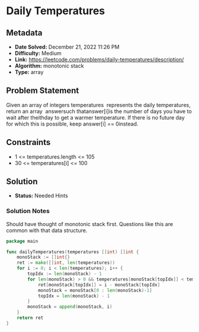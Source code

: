 # Daily Temperatures

## Metadata

- **Date Solved:** December 21, 2022 11:26 PM
- **Difficulty:** Medium
- **Link:** https://leetcode.com/problems/daily-temperatures/description/
- **Algorithm:** monotonic stack
- **Type:** array

## Problem Statement

Given an array of integers temperatures
 represents the daily temperatures, return an array
 answersuch thatanswer[i]is the number of days you have to wait after theithday to get a warmer temperature. If there is no future day for which this is possible, keep answer[i] == 0instead.

## Constraints

- 1 <= temperatures.length <= 105
- 30 <= temperatures[i] <= 100

## Solution

- **Status:** Needed Hints

### Solution Notes

Should have thought of monotonic stack first. Questions like this are common with that data structure.


```go
package main

func dailyTemperatures(temperatures []int) []int {
	monoStack := []int{}
	ret := make([]int, len(temperatures))
	for i := 0; i < len(temperatures); i++ {
		topIdx := len(monoStack) - 1
		for len(monoStack) > 0 && temperatures[monoStack[topIdx]] < temperatures[i] {
			ret[monoStack[topIdx]] = i - monoStack[topIdx]
			monoStack = monoStack[0 : len(monoStack)-1]
			topIdx = len(monoStack) - 1
		}
		monoStack = append(monoStack, i)
	}
	return ret
}
```
